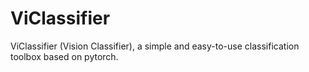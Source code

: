 # ViClassifier
ViClassifier (Vision Classifier), a simple and easy-to-use classification toolbox based on pytorch.
